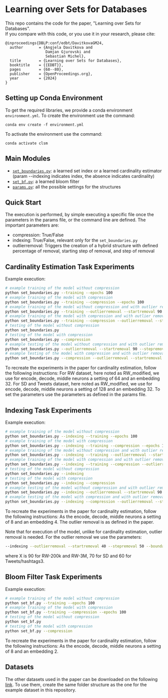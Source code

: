 # Learning over Sets for Databases 
This repo contains the code for the paper, "Learning over Sets for Databases".  
If you compare with this code, or you use it in your research, please cite:

```
@inproceedings{DBLP:conf/edbt/DavitkovaGM24,
  author       = {Angjela Davitkova and
                  Damjan Gjurovski and
                  Sebastian Michel},
  title        = {Learning over Sets for Databases},
  booktitle    = {{EDBT}},
  pages        = {68--80},
  publisher    = {OpenProceedings.org},
  year         = {2024}
}
```

## Setting up Conda Environment

To get the required libraries, we provide a conda environment `environment.yml`.
To create the environment use the command:

`conda env create -f environment.yml`

To activate the environment use the command:

`conda activate clsm`


## Main Modules

- [`set_boundaries.py`](./set_boundaries.py): a learned set index or a learned cardinality estimator (param --indexing indicates index, the absence indicates cardinality)
- [`set_bf.py`](./set_bf.py): a learned bloom filter
- [`params.py`](./params.py): all the possible settings for the structures


## Quick Start
The execution is performed, by simple executing a specific file once the parameters in the params file, or the command line are defined.
The important parameters are:
- compression: True/False
- indexing: True/False, relevant only for the `set_boundaries.py`
- outlierremoval: Triggers the creation of a hybrid structure with defined percentage of removal, starting step of removal, and step of removal 



## Cardinality Estimation Task Experiments
Example execution:
```bash
# example training of the model without compression
python set_boundaries.py --training --epochs 100
# example training of the model with compression
python set_boundaries.py --training --compression --epochs 100
# example training of the model without compression and with outlier removal
python set_boundaries.py --training --outlierremoval --startremoval 90 --stepremoval 40 --boundaryremoval 90 --epochs 100
# example training of the model with compression and with outlier removal
python set_boundaries.py --training --compression --outlierremoval --startremoval 90 --stepremoval 40 --boundaryremoval 90 --epochs 100
# testing of the model without compression
python set_boundaries.py
# testing of the model with compression
python set_boundaries.py --compression
# example testing of the model without compression and with outlier removal
python set_boundaries.py --outlierremoval --startremoval 90 --stepremoval 40 --boundaryremoval 90 --epochs 100
# example testing of the model with compression and with outlier removal
python set_boundaries.py --compression --outlierremoval --startremoval 90 --stepremoval 40 --boundaryremoval 90 --epochs 100
```

To recreate the experiments in the paper for cardinality estimation, follow the following instructions:
For RW dataset, here noted as RW_modified, we use for encode, decode, middle neurons a setting of 64 and an embedding 32.
For SD and Tweets dataset, here noted as RW_modified, we use for encode, decode, middle neurons a setting of 128 and an embedding 32.
To set the parameters use the parameters as defined in the params file.



## Indexing Task Experiments
Example execution:
```bash
# example training of the model without compression
python set_boundaries.py --indexing --training --epochs 100
# example training of the model with compression
python set_boundaries.py --indexing --training --compression --epochs 100
# example training of the model without compression and with outlier removal
python set_boundaries.py --indexing --training --outlierremoval --startremoval 90 --stepremoval 40 --boundaryremoval 90 --epochs 100
# example training of the model with compression and with outlier removal
python set_boundaries.py --indexing --training --compression --outlierremoval --startremoval 90 --stepremoval 40 --boundaryremoval 90 --epochs 100
# testing of the model without compression
python set_boundaries.py --indexing
# testing of the model with compression
python set_boundaries.py --indexing --compression
# example testing of the model without compression and with outlier removal
python set_boundaries.py --indexing --outlierremoval --startremoval 90 --stepremoval 40 --boundaryremoval 90 --epochs 100
# example testing of the model with compression and with outlier removal
python set_boundaries.py --indexing --compression --outlierremoval --startremoval 90 --stepremoval 40 --boundaryremoval 90 --epochs 100
```

To recreate the experiments in the paper for cardinality estimation, follow the following instructions:
As the encode, decode, middle neurons a setting of 8 and an embedding 4. The outlier removal is as defined in the paper.

Note that for execution of the model, unlike for cardinality estimation, outlier removal is needed.
For the outlier removal we use the parameters:
```bash
--indexing --outlierremoval --startremoval 40 --stepremoval 50 --boundaryremoval X --epochs 50
```
where X is 90 for RW-200k and RW-3M, 70 for SD and 60 for Tweets/hashtags3.


## Bloom Filter Task Experiments
Example execution:
```bash
# example training of the model without compression
python set_bf.py --training --epochs 100
# example training of the model with compression
python set_bf.py --training --compression --epochs 100
# testing of the model without compression
python set_bf.py
# testing of the model with compression
python set_bf.py --compression
```

To recreate the experiments in the paper for cardinality estimation, follow the following instructions:
As the encode, decode, middle neurons a setting of 8 and an embedding 2.

## Datasets
The other datasets used in the paper can be downloaded on the following [link](https://seafile.rlp.net/d/32104e3f4e4b4fe98173/).
To use them, create the same folder structure as the one for the example dataset in this repository. 
